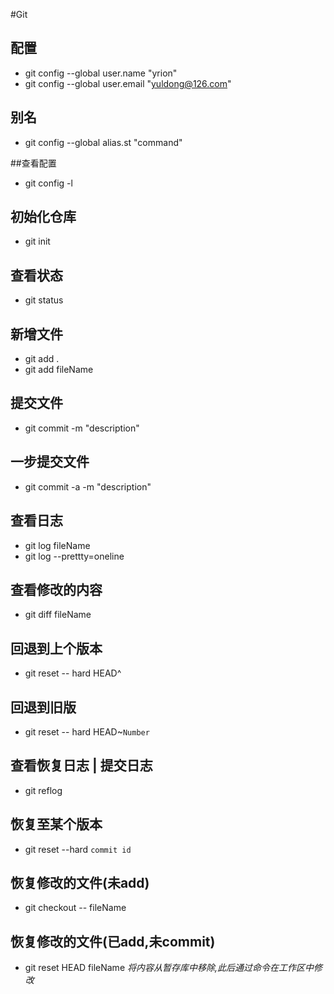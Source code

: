 #Git
## 配置
- git config --global user.name "yrion"
- git config --global user.email "yuldong@126.com" 

## 别名
- git config --global alias.st "command"

##查看配置
- git config -l

## 初始化仓库
- git init

## 查看状态
- git status

## 新增文件
- git add .
- git add fileName

## 提交文件
- git commit -m "description"

## 一步提交文件
- git commit -a -m "description"

## 查看日志
- git log fileName
- git log --prettty=oneline

## 查看修改的内容
- git diff fileName

## 回退到上个版本
- git reset -- hard HEAD^

## 回退到旧版
- git reset -- hard HEAD~`Number`

## 查看恢复日志 | 提交日志
- git reflog

## 恢复至某个版本
- git reset --hard `commit id`

## 恢复修改的文件(未add)
- git checkout -- fileName

## 恢复修改的文件(已add,未commit)
- git reset HEAD fileName *将内容从暂存库中移除,此后通过命令在工作区中修改*



